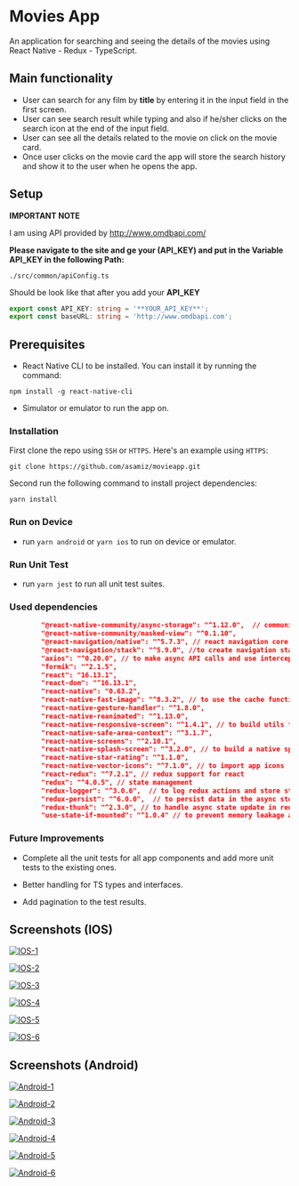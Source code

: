 # Movies App

An application for searching and seeing the details of the movies using React Native - Redux - TypeScript.

## Main functionality

- User can search for any film by **title** by entering it in the input field in the first screen.
- User can see search result while typing and also if he/sher clicks on the search icon at the end of the input field.
- User can see all the details related to the movie on click on the movie card.
- Once user clicks on the movie card the app will store the search history and show it to the user when he opens the app.

## Setup

**IMPORTANT NOTE**

I am using API provided by http://www.omdbapi.com/

**Please navigate to the site and ge your (API_KEY) and put in the Variable API_KEY in the following Path:**

`./src/common/apiConfig.ts`

Should be look like that after you add your **API_KEY**

```typescript
export const API_KEY: string = '**YOUR_API_KEY**';
export const baseURL: string = 'http://www.omdbapi.com';
```

## Prerequisites

- React Native CLI to be installed. You can install it by running the command:

`npm install -g react-native-cli`

- Simulator or emulator to run the app on.

### Installation

First clone the repo using `SSH` or `HTTPS`.
Here's an example using `HTTPS`:

`git clone https://github.com/asamiz/movieapp.git`

Second run the following command to install project dependencies:

`yarn install`

### Run on Device

- run `yarn android` or `yarn ios` to run on device or emulator.

### Run Unit Test

- run `yarn jest` to run all unit test suites.

### Used dependencies

```json
		"@react-native-community/async-storage": "^1.12.0",  // community async storage
		"@react-native-community/masked-view": "^0.1.10",
		"@react-navigation/native": "^5.7.3", // react navigation core
		"@react-navigation/stack": "^5.9.0", //to create navigation stack
		"axios": "^0.20.0", // to make async API calls and use interceptors
		"formik": "^2.1.5",
		"react": "16.13.1",
		"react-dom": "^16.13.1",
		"react-native": "0.63.2",
		"react-native-fast-image": "^8.3.2", // to use the cache functionality for images
		"react-native-gesture-handler": "^1.8.0",
		"react-native-reanimated": "^1.13.0",
		"react-native-responsive-screen": "^1.4.1", // to build utils functions to make design responsive
		"react-native-safe-area-context": "^3.1.7",
		"react-native-screens": "^2.10.1",
		"react-native-splash-screen": "^3.2.0", // to build a native splash screen for both IOS and android
		"react-native-star-rating": "^1.1.0",
		"react-native-vector-icons": "^7.1.0", // to import app icons
		"react-redux": "^7.2.1", // redux support for react
		"redux": "^4.0.5", // state management
		"redux-logger": "^3.0.6",  // to log redux actions and store state
		"redux-persist": "^6.0.0",  // to persist data in the async storage using redux
		"redux-thunk": "^2.3.0", // to handle async state update in redux reducers
		"use-state-if-mounted": "^1.0.4" // to prevent memory leakage after component un mount
```

### Future Improvements

- Complete all the unit tests for all app components and add more unit tests to the existing ones.

- Better handling for TS types and interfaces.

- Add pagination to the test results.

## Screenshots (IOS)

<p float="left">
<a href="https://ibb.co/F7SG1J0"><img src="https://i.ibb.co/pXtCTZR/IOS-1.png" alt="IOS-1" border="0"></a>

<a href="https://ibb.co/BfBn9S9"><img src="https://i.ibb.co/51LKPfP/IOS-2.png" alt="IOS-2" border="0"></a>

<a href="https://ibb.co/gRQH6M6"><img src="https://i.ibb.co/crRMxcx/IOS-3.png" alt="IOS-3" border="0"></a>

<a href="https://ibb.co/ZgHXBNk"><img src="https://i.ibb.co/C9J8bWT/IOS-4.png" alt="IOS-4" border="0"></a>

<a href="https://ibb.co/KNYCWGX"><img src="https://i.ibb.co/M8bq7hs/IOS-5.png" alt="IOS-5" border="0"></a>

<a href="https://ibb.co/xJ7Pv91"><img src="https://i.ibb.co/YpLY9nc/IOS-6.png" alt="IOS-6" border="0"></a>

</p>

## Screenshots (Android)

<p float="left">

<a href="https://ibb.co/Z8fPqWc"><img src="https://i.ibb.co/XsWgcSF/Android-1.jpg" alt="Android-1" border="0"></a>

<a href="https://ibb.co/rfm648d"><img src="https://i.ibb.co/mFGq6ZN/Android-2.jpg" alt="Android-2" border="0"></a>

<a href="https://ibb.co/V9SJf1W"><img src="https://i.ibb.co/MSVZFvD/Android-3.jpg" alt="Android-3" border="0"></a>

<a href="https://ibb.co/Zxsw9d9"><img src="https://i.ibb.co/gJ1XYyY/Android-4.jpg" alt="Android-4" border="0"></a>

<a href="https://ibb.co/qD6kHfz"><img src="https://i.ibb.co/51ZBQyd/Android-5.jpg" alt="Android-5" border="0"></a>

<a href="https://ibb.co/nB1rg8X"><img src="https://i.ibb.co/XD5X2kn/Android-6.jpg" alt="Android-6" border="0"></a>

</p>
